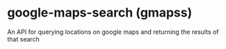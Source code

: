 # google-maps-search (gmapss)
An API for querying locations on google maps and returning the results of that search
